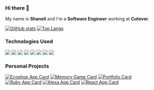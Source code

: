 ### Hi there 👋

My name is **Shaneil** and I'm a **Software Engineer** working at **Cutover**. 

[![GitHub stats](https://github-readme-stats.vercel.app/api?username=shclarke007&hide=contribs&count_private=true&show_icons=true&theme=dracula)](https://github.com/shclarke007/github-readme-stats)
[![Top Langs](https://github-readme-stats.vercel.app/api/top-langs/?username=shclarke007&layout=compact)]() 

### Technologies Used  
![](https://img.shields.io/badge/OS-OSX-blue) 
![](https://img.shields.io/badge/Tools-Ruby_on_Rails-red)
![](https://img.shields.io/badge/Tools-React-gold)
![](https://img.shields.io/badge/Tools-Angular-gold)
![](https://img.shields.io/badge/Tools-Vue-green)
![](https://img.shields.io/badge/Tools-RSpec-orange)
![](https://img.shields.io/badge/Tools-Cypress-orange)
![](https://img.shields.io/badge/Tools-AWS-blueviolet)  

 

### Personal Projects
[![Ecoshop App Card](https://github-readme-stats.vercel.app/api/pin/?username=shclarke007&repo=ecoshop)](https://github.com/shclarke007/ecoshop)
[![Memory Game Card](https://github-readme-stats.vercel.app/api/pin/?username=shclarke007&repo=memory-game-js)](https://github.com/shclarke007/memory-game-js)
[![Portfolio Card](https://github-readme-stats.vercel.app/api/pin/?username=shclarke007&repo=clarkesh)](https://github.com/shclarke007/clarkesh)
[![Ruby App Card](https://github-readme-stats.vercel.app/api/pin/?username=shclarke007&repo=airport_challenge)](https://github.com/shclarke007/airport_challenge)
[![Alexa App Card](https://github-readme-stats.vercel.app/api/pin/?username=shclarke007&repo=alexa_node_js_quiz)](https://github.com/shclarke007/alexa_node_js_quiz)
[![React App Card](https://github-readme-stats.vercel.app/api/pin/?username=shclarke007&repo=ravenous-react-app)](https://github.com/shclarke007/ravenous-react-app)





<!--
**shclarke007/shclarke007** is a ✨ _special_ ✨ repository because its `README.md` (this file) appears on your GitHub profile.

Here are some ideas to get you started:

- 🔭 I’m currently working on ...
- 🌱 I’m currently learning ...
- 👯 I’m looking to collaborate on ...
- 🤔 I’m looking for help with ...
- 💬 Ask me about ...
- 📫 How to reach me: ...
- 😄 Pronouns: ...
- ⚡ Fun fact: ...
-->
